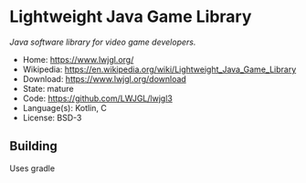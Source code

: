# Lightweight Java Game Library

_Java software library for video game developers._

- Home: https://www.lwjgl.org/
- Wikipedia: https://en.wikipedia.org/wiki/Lightweight_Java_Game_Library
- Download: https://www.lwjgl.org/download
- State: mature
- Code: https://github.com/LWJGL/lwjgl3
- Language(s): Kotlin, C
- License: BSD-3

## Building

Uses gradle

